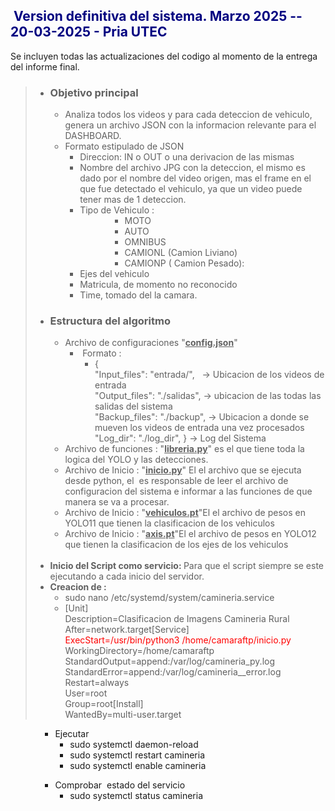 <!-- Pria UTEC-->
<h2><span style="color: #000080;"><strong>&nbsp;Version definitiva del sistema. Marzo 2025 -- 20-03-2025 - Pria UTEC</strong></span></h2>
<p>Se incluyen todas las actualizaciones del codigo al momento de la entrega del informe final.</p>
<blockquote>
<ul>
<li>
<h3><strong>Objetivo principal</strong></h3>
<ul>
<li>Analiza todos los videos y para cada deteccion de vehiculo, genera un archivo JSON con la informacion relevante para el DASHBOARD.</li>
<li>Formato estipulado de JSON
<ul>
<li>Direccion: IN o OUT o una derivacion de las mismas</li>
<li>Nombre del archivo JPG con la deteccion, el mismo es dado por el nombre del video origen, mas el frame en el que fue detectado el vehiculo, ya que un video puede tener mas de 1 deteccion.</li>
<li>Tipo de Vehiculo : <br />
<ul>
<li style="list-style-type: none;">
<ul>
<li style="list-style-type: none;">
<ul>
<li>MOTO</li>
<li>AUTO</li>
<li>OMNIBUS</li>
<li>CAMIONL (Camion Liviano)</li>
<li>CAMIONP ( Camion Pesado):</li>
</ul>
</li>
</ul>
</li>
</ul>
</li>
<li>Ejes del vehiculo</li>
<li>Matricula, de momento no reconocido</li>
<li>Time, tomado del la camara.</li>
</ul>
</li>
</ul>
</li>
<li>
<h3><strong>Estructura del algoritmo</strong></h3>
<ul>
<li>Archivo de configuraciones "<span style="text-decoration: underline;"><strong>config.json</strong></span>"
<ul>
<li>&nbsp;Formato : <br />
<ul>
<li>{<br />"Input_files": "entrada/",&nbsp;&nbsp; -&gt; Ubicacion de los videos de entrada<br />"Output_files": "./salidas", -&gt; ubicacion de las todas las salidas del sistema<br />"Backup_files": "./backup", -&gt; Ubicacion a donde se mueven los videos de entrada una vez procesados<br />"Log_dir": "./log_dir", } -&gt; Log del Sistema</li>
</ul>
</li>
</ul>
</li>
<li>Archivo de funciones : "<strong><span style="text-decoration: underline;">libreria.py</span></strong>" es el que tiene toda la logica del YOLO y las detecciones.</li>
<li>Archivo de Inicio : "<span style="text-decoration: underline;"><strong>inicio.py</strong></span>" El el archivo que se ejecuta desde python, el&nbsp; es responsable de leer el archivo de configuracion del sistema e informar a las funciones de que manera se va a procesar.</li>
<li>Archivo de Inicio : "<span style="text-decoration: underline;"><strong>vehiculos.pt</strong></span>"El el archivo de pesos en YOLO11 que tienen la clasificacion de los vehiculos</li>
<li>Archivo de Inicio : "<span style="text-decoration: underline;"><strong>axis.pt</strong></span>"El el archivo de pesos en YOLO12 que tienen la clasificacion de los ejes de los vehiculos<br /><br /></li>
</ul>
</li>
<li><strong>Inicio del Script como servicio: </strong>Para que el script siempre se este ejecutando a cada inicio del servidor.</li>
<li><strong>Creacion de :</strong>
<ul>
<li>sudo nano /etc/systemd/system/camineria.service</li>
<li>[Unit]<br />Description=Clasificacion de Imagens Camineria Rural<br />After=network.target[Service]<br /><span style="color: #ff0000;">ExecStart=/usr/bin/python3 /home/camaraftp/inicio.py</span><br />WorkingDirectory=/home/camaraftp<br />StandardOutput=append:/var/log/camineria_py.log<br />StandardError=append:/var/log/camineria__error.log<br />Restart=always<br />User=root<br />Group=root[Install]<br />WantedBy=multi-user.target</li>
</ul>
</li>
</ul>
</blockquote>
<ul>
<li style="list-style-type: none;">
<ul>
<li style="list-style-type: none;">
<ul>
<li>Ejecutar
<ul>
<li>sudo systemctl daemon-reload</li>
<li>sudo systemctl restart camineria</li>
<li>sudo systemctl enable camineria</li>
</ul>
</li>
</ul>
</li>
</ul>
</li>
</ul>
<ul>
<li style="list-style-type: none;">
<ul>
<li style="list-style-type: none;">
<ul>
<li>Comprobar&nbsp; estado del servicio
<ul>
<li>sudo systemctl status camineria</li>
</ul>
</li>
</ul>
</li>
</ul>
</li>
</ul>

